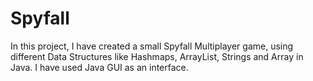 # Spyfall
In this project, I have created a small Spyfall Multiplayer game, using different Data Structures like Hashmaps, ArrayList, Strings and Array in Java. I have used Java GUI as an interface.
